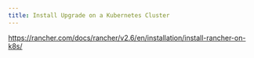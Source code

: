 ```yaml
---
title: Install Upgrade on a Kubernetes Cluster
---
```


https://rancher.com/docs/rancher/v2.6/en/installation/install-rancher-on-k8s/